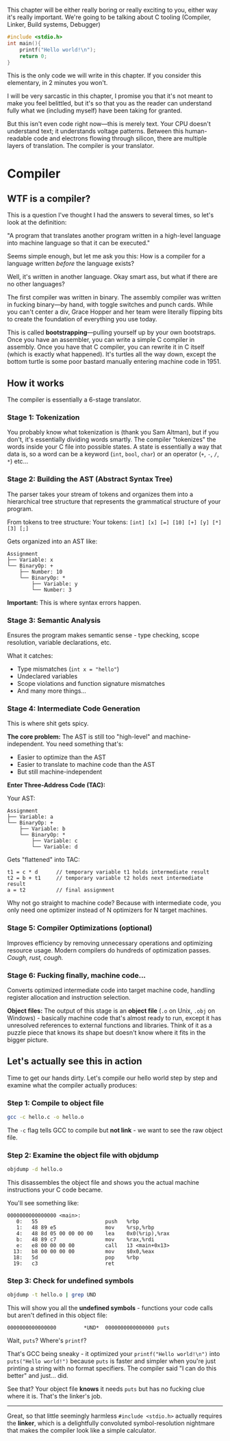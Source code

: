 This chapter will be either really boring or really exciting to you, either way it's really important. 
We're going to be talking about C tooling (Compiler, Linker, Build systems, Debugger)

```c
#include <stdio.h>
int main(){
    printf("Hello world!\n");
    return 0;
}
```

This is the only code we will write in this chapter. If you consider this elementary, in 2 minutes you won't.

I will be very sarcastic in this chapter, I promise you that it's not meant to make you feel belittled, but it's so that you as the reader can understand fully what we (including myself) have been taking for granted.

But this isn't even code right now—this is merely text. Your CPU doesn't understand text; it understands voltage patterns. Between this human-readable code and electrons flowing through silicon, there are multiple layers of translation. The compiler is your translator.

# Compiler

## WTF is a compiler?

This is a question I've thought I had the answers to several times, so let's look at the definition:

"A program that translates another program written in a high-level language into machine language so that it can be executed."

Seems simple enough, but let me ask you this: How is a compiler for a language written *before* the language exists?

Well, it's written in another language. Okay smart ass, but what if there are no other languages?

The first compiler was written in binary. The assembly compiler was written in fucking binary—by hand, with toggle switches and punch cards. While you can't center a div, Grace Hopper and her team were literally flipping bits to create the foundation of everything you use today.

This is called **bootstrapping**—pulling yourself up by your own bootstraps. Once you have an assembler, you can write a simple C compiler in assembly. Once you have that C compiler, you can rewrite it in C itself (which is exactly what happened). It's turtles all the way down, except the bottom turtle is some poor bastard manually entering machine code in 1951.

## How it works

The compiler is essentially a 6-stage translator.

### Stage 1: Tokenization

You probably know what tokenization is (thank you Sam Altman), but if you don't, it's essentially dividing words smartly. The compiler "tokenizes" the words inside your C file into possible states. A state is essentially a way that data is, so a word can be a keyword (`int`, `bool`, `char`) or an operator (`+`, `-`, `/`, `*`) etc...

### Stage 2: Building the AST (Abstract Syntax Tree)

The parser takes your stream of tokens and organizes them into a hierarchical tree structure that represents the grammatical structure of your program.

From tokens to tree structure:
Your tokens: `[int] [x] [=] [10] [+] [y] [*] [3] [;]`

Gets organized into an AST like:
```
Assignment
├── Variable: x
└── BinaryOp: +
    ├── Number: 10
    └── BinaryOp: *
        ├── Variable: y
        └── Number: 3
```

**Important:** This is where syntax errors happen.

### Stage 3: Semantic Analysis

Ensures the program makes semantic sense - type checking, scope resolution, variable declarations, etc.

What it catches:
- Type mismatches (`int x = "hello"`)
- Undeclared variables
- Scope violations and function signature mismatches
- And many more things...

### Stage 4: Intermediate Code Generation 

This is where shit gets spicy.

**The core problem:** The AST is still too "high-level" and machine-independent. You need something that's:
- Easier to optimize than the AST
- Easier to translate to machine code than the AST
- But still machine-independent

**Enter Three-Address Code (TAC):**

Your AST:
```
Assignment
├── Variable: a
└── BinaryOp: +
    ├── Variable: b
    └── BinaryOp: *
        ├── Variable: c
        └── Variable: d
```

Gets "flattened" into TAC:
```
t1 = c * d      // temporary variable t1 holds intermediate result
t2 = b + t1     // temporary variable t2 holds next intermediate result  
a = t2          // final assignment
```

Why not go straight to machine code? Because with intermediate code, you only need one optimizer instead of N optimizers for N target machines.

### Stage 5: Compiler Optimizations (optional)

Improves efficiency by removing unnecessary operations and optimizing resource usage. Modern compilers do hundreds of optimization passes. *Cough, rust, cough.*

### Stage 6: Fucking finally, machine code...

Converts optimized intermediate code into target machine code, handling register allocation and instruction selection.

**Object files:** The output of this stage is an **object file** (`.o` on Unix, `.obj` on Windows) - basically machine code that's almost ready to run, except it has unresolved references to external functions and libraries. Think of it as a puzzle piece that knows its shape but doesn't know where it fits in the bigger picture.

## Let's actually see this in action

Time to get our hands dirty. Let's compile our hello world step by step and examine what the compiler actually produces:

### Step 1: Compile to object file
```bash
gcc -c hello.c -o hello.o
```
The `-c` flag tells GCC to compile but **not link** - we want to see the raw object file.

### Step 2: Examine the object file with objdump
```bash
objdump -d hello.o
```
This disassembles the object file and shows you the actual machine instructions your C code became.

You'll see something like:
```assembly
0000000000000000 <main>:
   0:   55                      push   %rbp
   1:   48 89 e5                mov    %rsp,%rbp
   4:   48 8d 05 00 00 00 00    lea    0x0(%rip),%rax
   b:   48 89 c7                mov    %rax,%rdi
   e:   e8 00 00 00 00          call   13 <main+0x13>
  13:   b8 00 00 00 00          mov    $0x0,%eax
  18:   5d                      pop    %rbp
  19:   c3                      ret
```

### Step 3: Check for undefined symbols
```bash
objdump -t hello.o | grep UND
```
This will show you all the **undefined symbols** - functions your code calls but aren't defined in this object file:
```
0000000000000000         *UND*  0000000000000000 puts
```

Wait, `puts`? Where's `printf`? 

That's GCC being sneaky - it optimized your `printf("Hello world!\n")` into `puts("Hello world!")` because `puts` is faster and simpler when you're just printing a string with no format specifiers. The compiler said "I can do this better" and just... did.

See that? Your object file **knows** it needs `puts` but has no fucking clue where it is. That's the linker's job.

---

Great, so that little seemingly harmless `#include <stdio.h>` actually requires the **linker**, which is a delightfully convoluted symbol-resolution nightmare that makes the compiler look like a simple calculator.
